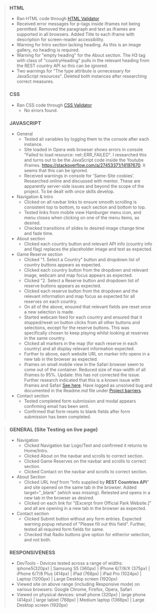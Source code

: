 > ### HTML
>
>   * Ran HTML code through [HTML Validator](https://validator.w3.org/) 
>   * Received error messages for p-tags inside iframes not being permitted. Removed the paragraph and text as iframes are supported in all browsers. Added Title to each iframe with description for screen-reader accessibility.
>   * Warning for Intro section lacking heading. As this is an image gallery, no heading is required.  
>   * Warning for "empty heading" for the About section. The H3 tag with class of "countryHeading" pulls in the relevant heading from the REST country API so this can be ignored.
>   * Two warnings for "The type attribute is unnecessary for JavaScript resources". Deleted both instances after researching correct measures.
>
> ### CSS
> * Ran CSS code through [CSS Validator](https://jigsaw.w3.org/css-validator/)
>   *  No errors found.
> 
> ### JAVASCRIPT
>
>  * General
>    * Tested all variables by logging them to the console after each instance.
>    * Site loaded in Opera web browser shows errors in console "Failed to load resource: net::ERR_FAILED". I researched this and turns out to be the JavaScript code inside the Youtube iframes. https://stackoverflow.com/a/27453371/14197670. It seems that this can be ignored.
>    * Received warnings in console for 'Same-Site cookies'. Researched online and discussed with mentor. These are apparently server-side issues and beyond the scope of the project. To be dealt with once skills develop.
> * Navigation & Intro
>   * Clicked on all navbar links to ensure smooth scrolling is consistent top to bottom, to each section and bottom to top.
>   * Tested links from mobile view Hamburger menu icon, and menu closes when clicking on one of the menu items, as desired.
>   * Checked transitions of slides to desired image change time and fade time.
> * About section
>   * Clicked each country button and relevant API info (country info and flag) replaces the placeholder image and text as expected.
> * Game Reserve section
>    * Clicked "1. Select a Country" button and dropdown list of country buttons appears as expected.
>    * Clicked each country button from the dropdown and relevant image, webcam and map focus appears as expected.
>    * Clicked "2. Select a Reserve button and dropdown list of reserve buttons appears as expected.
>    * Clicked each reserve button from the dropdown and the relevant information and map focus as expected for all reserves on each country.
>    * On all of the above, ensured that relevant fields are reset once a new selection is made.
>    * Started webcam feed for each country and ensured that it stopped/reset on button clicks from all other buttons and selections, except for the reserve buttons. This was specifically chosen to keep playing whilst looking at reserves in the same country.
>    * Clicked all markers in the map (for each reserve in each country) and all display relevant information expected.
>     * Further to above, each website URL on marker info opens in a new tab in the browser as expected.
>     * iframes on small mobile view in the Safari browser seem to come out of the container. Reduced size of max-width of all iframes to 95%. Update: this has not corrected the issue. Further research indicated that this is a known issue with iframes and Safari [See here](https://stackoverflow.com/questions/23083462/how-to-get-an-iframe-to-be-responsive-in-ios-safari). Have logged as unsolved bug and documented in the Readme.md file under [Project barriers](https://github.com/JimLynx/CI-MS2-Safari-Africa#project-barriers-and-solutions).
>  * Contact section
>    * Tested completed form submission and modal appears confirming email has been sent.
>    * Confirmed that form resets to blank fields after form submission has been completed.

>
> ### GENERAL (Site Testing on live page)
> 
>   * Navigation
>     * Clicked Navigation bar Logo/Text and confirmed it returns to Home/Intro.
>     * Clicked About on the navbar and scrolls to correct section.
>     * Clicked Game Reserves on the navbar and scrolls to correct section.
>     * Clicked Contact on the navbar and scrolls to correct section.
>   * About Section
>     * Clicked URL _href_ from "Info supplied by **REST Countries API**" and site opened on the same tab in the browser. Added target="_blank" (which was missing). Retested and opens in a new tab in the browser as desired.
>     * Clicked on each link for "[Excerpt from Official Park Website.]" and all are opening in a new tab in the browser as expected.
>   * Contact section
>     * Clicked Submit button without any form entries. Expected warning popup retuned of "Please fill out this field". Further, tested all required form fields for same.
>     * Checked that Radio buttons give option for either/or selection, and not both.
>
> ### RESPONSIVENESS
>
>   * DevTools - Devices tested across a range of widths: iphone5(320px) | Samsung S5 (360px) | iPhone 6/7/8/X (375px) | iPhone 6/7/8 Plus (414px) | iPad (768px) | iPad Pro (1024px) | Laptop (1200px) | Large Desktop screen (1920px)
>   * Viewed site on above range (including Responsive mode) on various browsers: Google Chrome, Firefox, Opera, Safari 
>   * Viewed on physical devices: small phone (320px) | large phone (414px) | large tablet (768px) | Medium laptop (1366px) | Large Desktop screen (1920px)